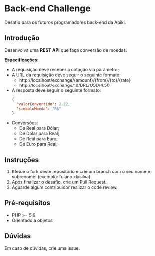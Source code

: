 # Back-end Challenge

Desafio para os futuros programadores back-end da Apiki.

## Introdução

Desenvolva uma **REST API** que faça conversão de moedas.

**Especifícações**:

* A requisição deve receber a cotação via parâmetro;
* A URL da requisição deve seguir o seguinte formato:
   * http://localhost/exchange/{amount}/{from}/{to}/{rate}
   * http://localhost/exchange/10/BRL/USD/4.50
* A resposta deve seguir o seguinte formato:
   ```json
   {
     "valorConvertido": 2.22,
     "simboloMoeda": "R$"
   }
   ```
* Conversões:
    * De Real para Dólar;
    * De Dólar para Real;
    * De Real para Euro;
    * De Euro para Real;

## Instruções

1. Efetue o fork deste repositório e crie um branch com o seu nome e sobrenome. (exemplo: fulano-dasilva)
2. Após finalizar o desafio, crie um Pull Request.
3. Aguarde algum contribuidor realizar o code review.

## Pré-requisitos

* PHP >= 5.6
* Orientado a objetos

## Dúvidas

Em caso de dúvidas, crie uma issue.
